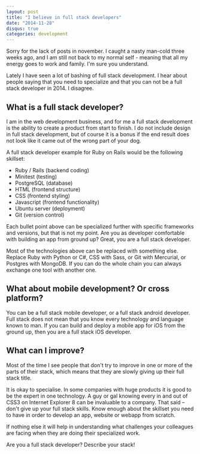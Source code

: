 ```yaml
---
layout: post
title: "I believe in full stack developers"
date: "2014-11-28"
disqus: true
categories: development
---
```


Sorry for the lack of posts in november. I caught a nasty man-cold three weeks ago, and I am still not back to my normal self - meaning that all my energy goes to work and family. I'm sure you understand.

Lately I have seen a lot of bashing of full stack development. I hear about people saying that you need to specialize and that you can not be a full stack developer in 2014. I disagree.

## What is a full stack developer?

I am in the web development business, and for me a full stack development is the ability to create a product from start to finish. I do not include design in full stack development, but of course it is a bonus if the end result does not look like it came out of the wrong part of your dog.

A full stack developer example for Ruby on Rails would be the following skillset:
* Ruby / Rails (backend coding)
* Minitest (testing)
* PostgreSQL (database)
* HTML (frontend structure)
* CSS (frontend styling)
* Javascript (frontend functionality)
* Ubuntu server (deployment)
* Git (version control)

Each bullet point above can be specialized further with specific frameworks and versions, but that is not my point. Are you as developer comfortable with building an app from ground up? Great, you are a full stack developer.

Most of the technologies above can be replaced with something else. Replace Ruby with Python or C#, CSS with Sass, or Git with Mercurial, or Postgres with MongoDB. If you can do the whole chain you can always exchange one tool with another one.

## What about mobile development? Or cross platform?

You can be a full stack mobile developer, or a full stack android developer. Full stack does not mean that you know every technology and language known to man. If you can build and deploy a mobile app for iOS from the ground up, then you are a full stack iOS developer.

## What can I improve?

Most of the time I see people that don't try to improve in one or more of the parts of their stack, which means
that they are slowly giving up their full stack title.

It is okay to specialise. In some companies with huge products it is good to be the expert in one technology. A guy or gal knowing every in and out of CSS3 on Internet Explorer 8 can be invaluable to a company. That said – don't give up your full stack skills. Know enough about the skillset you need to have in order to develop an app, website or webapp from scratch.

If nothing else it will help in understanding what challenges your colleagues are facing when they are doing their specialized work.

Are you a full stack developer? Describe your stack!
